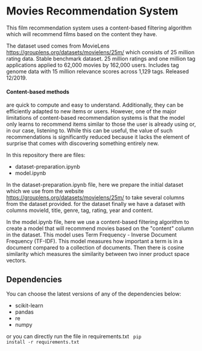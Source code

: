 
# Movies Recommendation System
This film recommendation system uses a content-based filtering algorithm which will recommend films based on the content they have.

The dataset used comes from MovieLens https://grouplens.org/datasets/movielens/25m/ which consists of 25 million rating data. Stable benchmark dataset. 25 million ratings and one million tag applications applied to 62,000 movies by 162,000 users. Includes tag genome data with 15 million relevance scores across 1,129 tags. Released 12/2019.

#### Content-based methods 
are quick to compute and easy to understand. Additionally, they can be efficiently adapted to new items or users. However, one of the major limitations of content-based recommendation systems is that the model only learns to recommend items similar to those the user is already using or, in our case, listening to. While this can be useful, the value of such recommendations is significantly reduced because it lacks the element of surprise that comes with discovering something entirely new.

In this repository there are files:
- dataset-preparation.ipynb 
- model.ipynb 

In the dataset-preparation.ipynb file, here we prepare the initial dataset which we use from the website https://grouplens.org/datasets/movielens/25m/ to take several columns from the dataset provided. for the dataset finally we have a dataset with columns movieId, title, genre, tag, rating, year and content.

In the model.ipynb file, here we use a content-based filtering algorithm to create a model that will recommend movies based on the "content" column in the dataset. This model uses Term Frequency - Inverse Document Frequency (TF-IDF). This model measures how important a term is in a document compared to a collection of documents. Then there is cosine similarity which measures the similarity between two inner product space vectors. 




## Dependencies
You can choose the latest versions of any of the dependencies below:

- scikit-learn
- pandas
- re
- numpy

or you can directly run the file in requirements.txt <code> pip install -r requirements.txt </code>
